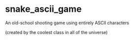 snake_ascii_game
================

An old-school shooting game using entirely ASCII characters

(created by the coolest class in all of the universe)
